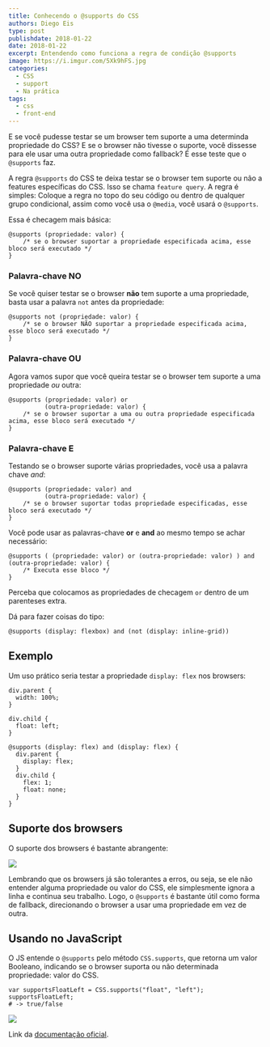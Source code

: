 ```yaml
---
title: Conhecendo o @supports do CSS
authors: Diego Eis
type: post
publishdate: 2018-01-22
date: 2018-01-22
excerpt: Entendendo como funciona a regra de condição @supports
image: https://i.imgur.com/5Xk9hFS.jpg
categories:
  - CSS
  - support
  - Na prática
tags:
  - css
  - front-end
---
```


E se você pudesse testar se um browser tem suporte a uma determinda propriedade do CSS? E se o browser não tivesse o suporte, você dissesse para ele usar uma outra propriedade como fallback? É esse teste que o `@supports` faz.

A regra `@supports` do CSS te deixa testar se o browser tem suporte ou não a features específicas do CSS. Isso se chama `feature query`. A regra é simples: Coloque a regra no topo do seu código ou dentro de qualquer grupo condicional, assim como você usa o `@media`, você usará o `@supports`. 

Essa é checagem mais básica:

```
@supports (propriedade: valor) {
	/* se o browser suportar a propriedade especificada acima, esse bloco será executado */
}
```

### Palavra-chave NO
Se você quiser testar se o browser **não** tem suporte a uma propriedade, basta usar a palavra `not` antes da propriedade:

```
@supports not (propriedade: valor) {
	/* se o browser NÃO suportar a propriedade especificada acima, esse bloco será executado */
}
```

### Palavra-chave OU
Agora vamos supor que você queira testar se o browser tem suporte a uma propriedade *ou* outra:

```
@supports (propriedade: valor) or
          (outra-propriedade: valor) {
	/* se o browser suportar a uma ou outra propriedade especificada acima, esse bloco será executado */
}
```

### Palavra-chave E
Testando se o browser suporte várias propriedades, você usa a palavra chave *and*:

```
@supports (propriedade: valor) and
          (outra-propriedade: valor) {
	/* se o browser suportar todas propriedade especificadas, esse bloco será executado */
}
```

Você pode usar as palavras-chave **or** e **and** ao mesmo tempo se achar necessário:

```
@supports ( (propriedade: valor) or (outra-propriedade: valor) ) and (outra-propriedade: valor) {
	/* Executa esse bloco */
}
```

Perceba que colocamos as propriedades de checagem `or` dentro de um parenteses extra.

Dá para fazer coisas do tipo:

```
@supports (display: flexbox) and (not (display: inline-grid))
```

## Exemplo
Um uso prático seria testar a propriedade `display: flex` nos browsers:

```
div.parent {
  width: 100%;
}

div.child {
  float: left;
}

@supports (display: flex) and (display: flex) {
  div.parent {
    display: flex;
  }
  div.child {
    flex: 1;
    float: none;
  }
}
```

## Suporte dos browsers
O suporte dos browsers é bastante abrangente:

[![](https://i.imgur.com/WBXrPNp.png)](https://caniuse.com/#search=%40support)

Lembrando que os browsers já são tolerantes a erros, ou seja, se ele não entender alguma propriedade ou valor do CSS, ele simplesmente ignora a linha e continua seu trabalho. Logo, o `@supports` é bastante útil como forma de fallback, direcionando o browser a usar uma propriedade em vez de outra.

## Usando no JavaScript
O JS entende o `@supports` pelo método `CSS.supports`, que retorna um valor Booleano, indicando se o browser suporta ou não determinada propriedade: valor do CSS.

```
var supportsFloatLeft = CSS.supports("float", "left");
supportsFloatLeft;
# -> true/false
```

![](https://i.imgur.com/bOc8Gza.gif)


Link da [documentação oficial](https://drafts.csswg.org/css-conditional-3/#at-supports).